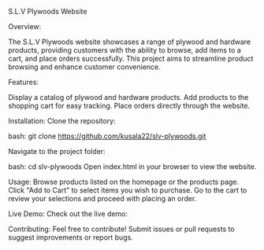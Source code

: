 S.L.V Plywoods Website

Overview:

The S.L.V Plywoods website showcases a range of plywood and hardware products, providing customers with the ability to browse, add items to a cart, and place orders successfully. This project aims to streamline product browsing and enhance customer convenience.

Features:

Display a catalog of plywood and hardware products.
Add products to the shopping cart for easy tracking.
Place orders directly through the website.

Installation:
Clone the repository:

bash:
git clone https://github.com/kusala22/slv-plywoods.git

Navigate to the project folder:

bash:
cd slv-plywoods
Open index.html in your browser to view the website.

Usage:
Browse products listed on the homepage or the products page.
Click "Add to Cart" to select items you wish to purchase.
Go to the cart to review your selections and proceed with placing an order.

Live Demo:
Check out the live demo: 

Contributing:
Feel free to contribute! Submit issues or pull requests to suggest improvements or report bugs.
